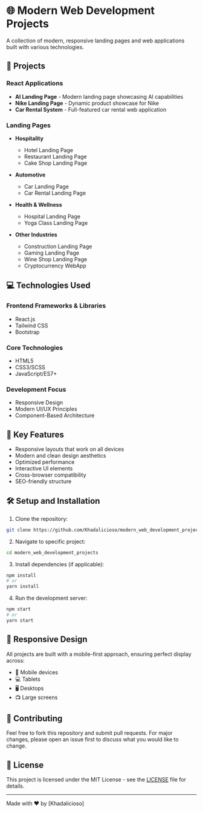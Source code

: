 # 🌐 Modern Web Development Projects

A collection of modern, responsive landing pages and web applications built with various technologies.

## 🚀 Projects

### React Applications
- **AI Landing Page** - Modern landing page showcasing AI capabilities
- **Nike Landing Page** - Dynamic product showcase for Nike
- **Car Rental System** - Full-featured car rental web application

### Landing Pages
- **Hospitality**
  - Hotel Landing Page
  - Restaurant Landing Page
  - Cake Shop Landing Page

- **Automotive**
  - Car Landing Page
  - Car Rental Landing Page

- **Health & Wellness**
  - Hospital Landing Page
  - Yoga Class Landing Page

- **Other Industries**
  - Construction Landing Page
  - Gaming Landing Page
  - Wine Shop Landing Page
  - Cryptocurrency WebApp

## 💻 Technologies Used

### Frontend Frameworks & Libraries
- React.js
- Tailwind CSS
- Bootstrap

### Core Technologies
- HTML5
- CSS3/SCSS
- JavaScript/ES7+

### Development Focus
- Responsive Design
- Modern UI/UX Principles
- Component-Based Architecture

## 🎯 Key Features

- Responsive layouts that work on all devices
- Modern and clean design aesthetics
- Optimized performance
- Interactive UI elements
- Cross-browser compatibility
- SEO-friendly structure

## 🛠️ Setup and Installation

1. Clone the repository:
```bash
git clone https://github.com/Khadalicioso/modern_web_development_projects.git
```

2. Navigate to specific project:
```bash
cd modern_web_development_projects
```

3. Install dependencies (if applicable):
```bash
npm install
# or
yarn install
```

4. Run the development server:
```bash
npm start
# or
yarn start
```

## 📱 Responsive Design

All projects are built with a mobile-first approach, ensuring perfect display across:
- 📱 Mobile devices
- 💻 Tablets
- 🖥️ Desktops
- 📺 Large screens

## 🤝 Contributing

Feel free to fork this repository and submit pull requests. For major changes, please open an issue first to discuss what you would like to change.

## 📄 License

This project is licensed under the MIT License - see the [LICENSE](LICENSE) file for details.

---

Made with ❤️ by [Khadalicioso]
